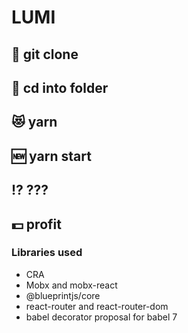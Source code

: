 # LUMI

## 🤳 git clone

## 📁 cd into folder

## 😻 yarn

## 🆕 yarn start

## ⁉ ???

## 💵 profit

### Libraries used

- CRA
- Mobx and mobx-react
- @blueprintjs/core
- react-router and react-router-dom
- babel decorator proposal for babel 7
